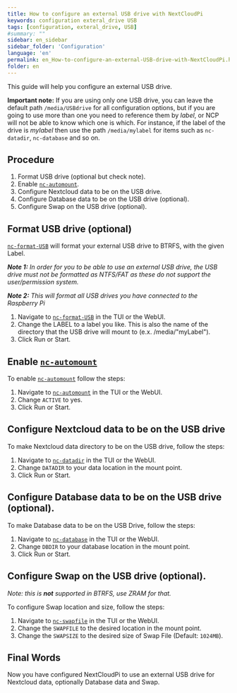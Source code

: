 ```yaml
---
title: How to configure an external USB drive with NextCloudPi
keywords: configuration exteral_drive USB
tags: [configuration, exteral_drive, USB]
#summary: ""
sidebar: en_sidebar
sidebar_folder: 'Configuration'
language: 'en'
permalink: en_How-to-configure-an-external-USB-drive-with-NextCloudPi.html
folder: en
---
```



[nc-automount]: https://github.com/nextcloud/nextcloudpi/wiki/Configuration-Reference#nc-automount
[nc-format-USB]: https://github.com/nextcloud/nextcloudpi/wiki/Configuration-Reference#nc-format-usb
[nc-datadir]: https://github.com/nextcloud/nextcloudpi/wiki/Configuration-Reference#nc-datadir
[nc-database]: https://github.com/nextcloud/nextcloudpi/wiki/Configuration-Reference#nc-database
[nc-swapfile]: https://github.com/nextcloud/nextcloudpi/wiki/Configuration-Reference#nc-swapfile

This guide will help you configure an external USB drive.

**Important note:** If you are using only one USB drive, you can leave the default path `/media/USBdrive` for all configuration options, but if you are going to use more than one you need to reference them by _label_, or NCP will not be able to know which one is which. For instance, if the label of the drive is _mylabel_ then use the path `/media/mylabel` for items such as `nc-datadir`, `nc-database` and so on.

## Procedure
1. Format USB drive (optional but check note).
2. Enable [`nc-automount`][nc-automount].
3. Configure Nextcloud data to be on the USB drive.
4. Configure Database data to be on the USB drive (optional).
5. Configure Swap on the USB drive (optional).

## Format USB drive (optional)

[`nc-format-USB`][nc-format-USB] will format your external USB drive to BTRFS, with the given Label.

_**Note 1:**_  _In order for you to be able to use an external USB drive, the USB drive must not be formatted as NTFS/FAT as these do not support the user/permission system._

_**Note 2:**_  _This will format all USB drives you have connected to the Raspberry Pi_

1. Navigate to [`nc-format-USB`][nc-format-USB] in the TUI or the WebUI.
2. Change the LABEL to a label you like. This is also the name of the directory that the USB drive will mount to (e.x. /media/"myLabel").
3. Click Run or Start.

## Enable [`nc-automount`][nc-automount]

To enable [`nc-automount`][nc-automount] follow the steps:

1. Navigate to [`nc-automount`][nc-automount] in the TUI or the WebUI.
2. Change `ACTIVE` to yes.
3. Click Run or Start.

## Configure Nextcloud data to be on the USB drive

To make Nextcloud data directory to be on the USB drive, follow the steps:

1. Navigate to [`nc-datadir`][nc-datadir] in the TUI or the WebUI.
2. Change `DATADIR` to your data location in the mount point.
3. Click Run or Start.

## Configure Database data to be on the USB drive (optional).

To make Database data to be on the USB Drive, follow the steps:

1. Navigate to [`nc-database`][nc-database] in the TUI or the WebUI.
2. Change `DBDIR` to your database location in the mount point.
3. Click Run or Start.

## Configure Swap on the USB drive (optional).

_Note: this is **not** supported in BTRFS, use ZRAM for that._

To configure Swap location and size, follow the steps:

1. Navigate to [`nc-swapfile`][nc-swapfile] in the TUI or the WebUI.
2. Change the `SWAPFILE` to the desired location in the mount point.
3. Change the `SWAPSIZE` to the desired size of Swap File (Default: `1024MB`).

## Final Words

Now you have configured NextCloudPi to use an external USB drive for Nextcloud data, optionally Database data and Swap.
